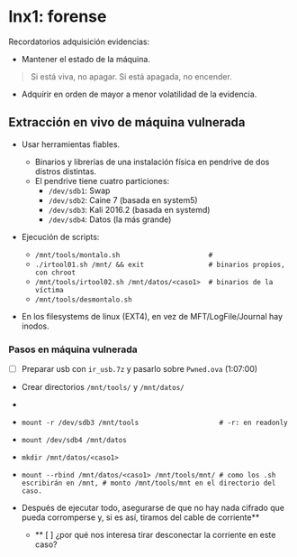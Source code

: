 # lnx1: forense

Recordatorios adquisición evidencias:

- Mantener el estado de la máquina.

> Si está viva, no apagar. Si está apagada, no encender.

- Adquirir en orden de mayor a menor volatilidad de la evidencia.

## Extracción en vivo de máquina vulnerada

- Usar herramientas fiables.
	- Binarios y librerías de una instalación física en pendrive de dos distros distintas.
	- El pendrive tiene cuatro particiones:
		- `/dev/sdb1`: Swap
		- `/dev/sdb2`: Caine 7 (basada en system5)
		- `/dev/sdb3`: Kali 2016.2 (basada en systemd)
		- `/dev/sdb4`: Datos (la más grande)
- Ejecución de scripts:
	- `/mnt/tools/montalo.sh                      # `
	- `./irtool01.sh /mnt/ && exit                # binarios propios, con chroot`
	- `/mnt/tools/irtool02.sh /mnt/datos/<caso1>  # binarios de la víctima`
	- `/mnt/tools/desmontalo.sh`

- En los filesystems de linux (EXT4), en vez de MFT/LogFile/Journal hay inodos.

### Pasos en máquina vulnerada

- [ ] Preparar usb con `ir_usb.7z` y pasarlo sobre `Pwned.ova` (1:07:00)

- Crear directorios `/mnt/tools/` y `/mnt/datos/`
- 
- `mount -r /dev/sdb3 /mnt/tools                    # -r: en readonly`
- `mount /dev/sdb4 /mnt/datos`
- `mkdir /mnt/datos/<caso1>`
- `mount --rbind /mnt/datos/<caso1> /mnt/tools/mnt/ # como los .sh escribirán en /mnt,
					            # monto /mnt/tools/mnt en el directorio del caso.`

- Después de ejecutar todo, asegurarse de que no hay nada cifrado que pueda corromperse y,
  si es así, tiramos del cable de corriente**
	- ** [ ] ¿por qué nos interesa tirar desconectar la corriente en este caso?
